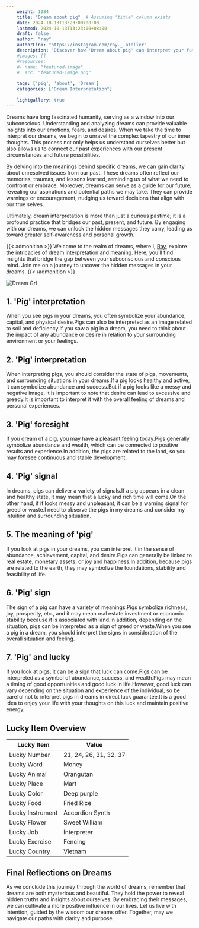 ```yaml
---
    weight: 1084
    title: "Dream about pig"  # Assuming 'title' column exists
    date: 2024-10-13T13:23:00+08:00
    lastmod: 2024-10-13T13:23:00+08:00
    draft: false
    author: "ray"
    authorLink: "https://instagram.com/ray._.atelier"
    description: "Discover how 'Dream about pig' can interpret your future and uncover its significant meanings in your life."
    #images: []
    #resources:
    #- name: "featured-image"
    #  src: "featured-image.png"
    
    tags: ['pig', 'about', 'Dream']
    categories: ["Dream Interpretation"]
    
    lightgallery: true
---
```

    
Dreams have long fascinated humanity, serving as a window into our subconscious. Understanding and analyzing dreams can provide valuable insights into our emotions, fears, and desires. When we take the time to interpret our dreams, we begin to unravel the complex tapestry of our inner thoughts. This process not only helps us understand ourselves better but also allows us to connect our past experiences with our present circumstances and future possibilities.

By delving into the meanings behind specific dreams, we can gain clarity about unresolved issues from our past. These dreams often reflect our memories, traumas, and lessons learned, reminding us of what we need to confront or embrace. Moreover, dreams can serve as a guide for our future, revealing our aspirations and potential paths we may take. They can provide warnings or encouragement, nudging us toward decisions that align with our true selves.

Ultimately, dream interpretation is more than just a curious pastime; it is a profound practice that bridges our past, present, and future. By engaging with our dreams, we can unlock the hidden messages they carry, leading us toward greater self-awareness and personal growth.

{{< admonition >}}
Welcome to the realm of dreams, where I, [Ray](https://instagram.com/ray._.atelier), explore the intricacies of dream interpretation and meaning. Here, you’ll find insights that bridge the gap between your subconscious and conscious mind. Join me on a journey to uncover the hidden messages in your dreams.
{{< /admonition >}}

![Dream Grl](https://cdn.pixabay.com/photo/2017/11/02/03/35/gothic-2910057_1280.jpg "Dream Grl")

## 1. 'Pig' interpretation
When you see pigs in your dreams, you often symbolize your abundance, capital, and physical desire.Pigs can also be interpreted as an image related to soil and deficiency.If you saw a pig in a dream, you need to think about the impact of any abundance or desire in relation to your surrounding environment or your feelings.

## 2. 'Pig' interpretation
When interpreting pigs, you should consider the state of pigs, movements, and surrounding situations in your dreams.If a pig looks healthy and active, it can symbolize abundance and success.But if a pig looks like a messy and negative image, it is important to note that desire can lead to excessive and greedy.It is important to interpret it with the overall feeling of dreams and personal experiences.

## 3. 'Pig' foresight
If you dream of a pig, you may have a pleasant feeling today.Pigs generally symbolize abundance and wealth, which can be connected to positive results and experience.In addition, the pigs are related to the land, so you may foresee continuous and stable development.

## 4. 'Pig' signal
In dreams, pigs can deliver a variety of signals.If a pig appears in a clean and healthy state, it may mean that a lucky and rich time will come.On the other hand, if it looks messy and unpleasant, it can be a warning signal for greed or waste.I need to observe the pigs in my dreams and consider my intuition and surrounding situation.

## 5. The meaning of 'pig'
If you look at pigs in your dreams, you can interpret it in the sense of abundance, achievement, capital, and desire.Pigs can generally be linked to real estate, monetary assets, or joy and happiness.In addition, because pigs are related to the earth, they may symbolize the foundations, stability and feasibility of life.

## 6. 'Pig' sign
The sign of a pig can have a variety of meanings.Pigs symbolize richness, joy, prosperity, etc., and it may mean real estate investment or economic stability because it is associated with land.In addition, depending on the situation, pigs can be interpreted as a sign of greed or waste.When you see a pig in a dream, you should interpret the signs in consideration of the overall situation and feeling.

## 7. 'Pig' and lucky
If you look at pigs, it can be a sign that luck can come.Pigs can be interpreted as a symbol of abundance, success, and wealth.Pigs may mean a timing of good opportunities and good luck in life.However, good luck can vary depending on the situation and experience of the individual, so be careful not to interpret pigs in dreams in direct luck guarantee.It is a good idea to enjoy your life with your thoughts on this luck and maintain positive energy.

## Lucky Item Overview
| Lucky Item          | Value              |
|---------------|--------------------|
| Lucky Number        | 21, 24, 26, 31, 32, 37  |
| Lucky Word          | Money |
| Lucky Animal        | Orangutan |
| Lucky Place         | Mart     |
| Lucky Color         | Deep purple     |
| Lucky Food          | Fried Rice      |
| Lucky Instrument    | Accordion Synth |
| Lucky Flower        | Sweet William    |
| Lucky Job           | Interpreter       |
| Lucky Exercise      | Fencing  |
| Lucky Country       | Vietnam    |


##  Final Reflections on Dreams

As we conclude this journey through the world of dreams, remember that dreams are both mysterious and beautiful. They hold the power to reveal hidden truths and insights about ourselves. By embracing their messages, we can cultivate a more positive influence in our lives. Let us live with intention, guided by the wisdom our dreams offer. Together, may we navigate our paths with clarity and purpose.
